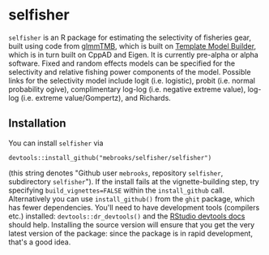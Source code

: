 # selfisher

`selfisher` is an R package for estimating the selectivity of fisheries gear, built using code from [glmmTMB](https://github.com/glmmTMB/glmmTMB), which is built on [Template Model Builder](https://github.com/kaskr/adcomp), which is in turn built on CppAD and Eigen. It is currently pre-alpha or alpha software. Fixed and random effects models can be specified for the selectivity and  relative fishing power components of the model. Possible links for the selectivity model include logit (i.e. logistic), probit (i.e. normal probability ogive), complimentary log-log (i.e. negative extreme value), log-log (i.e. extreme value/Gompertz), and Richards.

## Installation 

You can install `selfisher` via
```
devtools::install_github("mebrooks/selfisher/selfisher")
```
(this string denotes "Github user `mebrooks`, repository `selfisher`, subdirectory `selfisher`"). If the install fails at the vignette-building step, try specifying `build_vignettes=FALSE` within the `install_github` call. Alternatively you can use `install_github()` from the `ghit` package, which has fewer dependencies. You'll need to have development tools (compilers etc.) installed: `devtools::dr_devtools()` and the [RStudio devtools docs](https://www.rstudio.com/products/rpackages/devtools/) should help. Installing the source version will ensure that you get the very latest version of the package: since the package is in rapid development, that's a good idea. 
